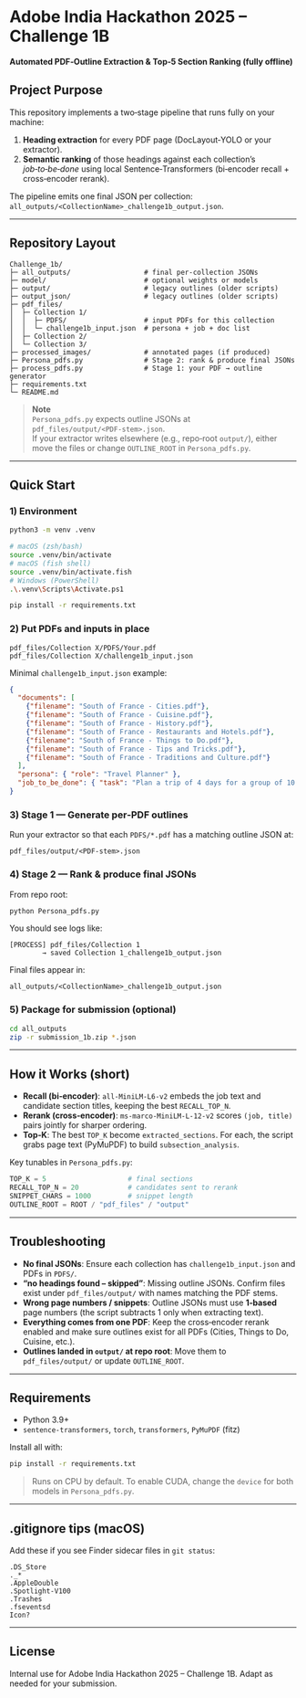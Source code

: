 # Adobe India Hackathon 2025 – Challenge 1B  
**Automated PDF‑Outline Extraction & Top‑5 Section Ranking (fully offline)**

## Project Purpose
This repository implements a two‑stage pipeline that runs fully on your machine:

1. **Heading extraction** for every PDF page (DocLayout‑YOLO or your extractor).
2. **Semantic ranking** of those headings against each collection’s *job‑to‑be‑done* using local Sentence‑Transformers (bi‑encoder recall + cross‑encoder rerank).

The pipeline emits one final JSON per collection:  
`all_outputs/<CollectionName>_challenge1b_output.json`.

---

## Repository Layout

```
Challenge_1b/
├─ all_outputs/                  # final per‑collection JSONs
├─ model/                        # optional weights or models
├─ output/                       # legacy outlines (older scripts)
├─ output_json/                  # legacy outlines (older scripts)
├─ pdf_files/
│  ├─ Collection 1/
│  │  ├─ PDFS/                   # input PDFs for this collection
│  │  └─ challenge1b_input.json  # persona + job + doc list
│  ├─ Collection 2/
│  └─ Collection 3/
├─ processed_images/             # annotated pages (if produced)
├─ Persona_pdfs.py               # Stage 2: rank & produce final JSONs
├─ process_pdfs.py               # Stage 1: your PDF → outline generator
├─ requirements.txt
└─ README.md
```

> **Note**  
> `Persona_pdfs.py` expects outline JSONs at `pdf_files/output/<PDF‑stem>.json`.  
> If your extractor writes elsewhere (e.g., repo‑root `output/`), either move the files or change `OUTLINE_ROOT` in `Persona_pdfs.py`.

---

## Quick Start

### 1) Environment
```bash
python3 -m venv .venv

# macOS (zsh/bash)
source .venv/bin/activate
# macOS (fish shell)
source .venv/bin/activate.fish
# Windows (PowerShell)
.\.venv\Scripts\Activate.ps1

pip install -r requirements.txt
```

### 2) Put PDFs and inputs in place
```
pdf_files/Collection X/PDFS/Your.pdf
pdf_files/Collection X/challenge1b_input.json
```

Minimal `challenge1b_input.json` example:
```json
{
  "documents": [
    {"filename": "South of France - Cities.pdf"},
    {"filename": "South of France - Cuisine.pdf"},
    {"filename": "South of France - History.pdf"},
    {"filename": "South of France - Restaurants and Hotels.pdf"},
    {"filename": "South of France - Things to Do.pdf"},
    {"filename": "South of France - Tips and Tricks.pdf"},
    {"filename": "South of France - Traditions and Culture.pdf"}
  ],
  "persona": { "role": "Travel Planner" },
  "job_to_be_done": { "task": "Plan a trip of 4 days for a group of 10 college friends." }
}
```

### 3) Stage 1 — Generate per‑PDF outlines
Run your extractor so that each `PDFS/*.pdf` has a matching outline JSON at:
```
pdf_files/output/<PDF‑stem>.json
```

### 4) Stage 2 — Rank & produce final JSONs
From repo root:
```bash
python Persona_pdfs.py
```
You should see logs like:
```
[PROCESS] pdf_files/Collection 1
        → saved Collection 1_challenge1b_output.json
```
Final files appear in:
```
all_outputs/<CollectionName>_challenge1b_output.json
```

### 5) Package for submission (optional)
```bash
cd all_outputs
zip -r submission_1b.zip *.json
```

---

## How it Works (short)
- **Recall (bi‑encoder)**: `all‑MiniLM‑L6‑v2` embeds the job text and candidate section titles, keeping the best `RECALL_TOP_N`.
- **Rerank (cross‑encoder)**: `ms‑marco‑MiniLM‑L‑12‑v2` scores `(job, title)` pairs jointly for sharper ordering.
- **Top‑K**: The best `TOP_K` become `extracted_sections`. For each, the script grabs page text (PyMuPDF) to build `subsection_analysis`.

Key tunables in `Persona_pdfs.py`:
```python
TOP_K = 5                    # final sections
RECALL_TOP_N = 20            # candidates sent to rerank
SNIPPET_CHARS = 1000         # snippet length
OUTLINE_ROOT = ROOT / "pdf_files" / "output"
```

---

## Troubleshooting

- **No final JSONs**: Ensure each collection has `challenge1b_input.json` and PDFs in `PDFS/`.
- **“no headings found – skipped”**: Missing outline JSONs. Confirm files exist under `pdf_files/output/` with names matching the PDF stems.
- **Wrong page numbers / snippets**: Outline JSONs must use **1‑based** page numbers (the script subtracts 1 only when extracting text).
- **Everything comes from one PDF**: Keep the cross‑encoder rerank enabled and make sure outlines exist for all PDFs (Cities, Things to Do, Cuisine, etc.).
- **Outlines landed in `output/` at repo root**: Move them to `pdf_files/output/` or update `OUTLINE_ROOT`.

---

## Requirements
- Python 3.9+
- `sentence-transformers`, `torch`, `transformers`, `PyMuPDF` (fitz)

Install all with:
```bash
pip install -r requirements.txt
```

> Runs on CPU by default. To enable CUDA, change the `device` for both models in `Persona_pdfs.py`.

---

## .gitignore tips (macOS)
Add these if you see Finder sidecar files in `git status`:
```
.DS_Store
._*
.AppleDouble
.Spotlight-V100
.Trashes
.fseventsd
Icon?
```

---

## License
Internal use for Adobe India Hackathon 2025 – Challenge 1B. Adapt as needed for your submission.


